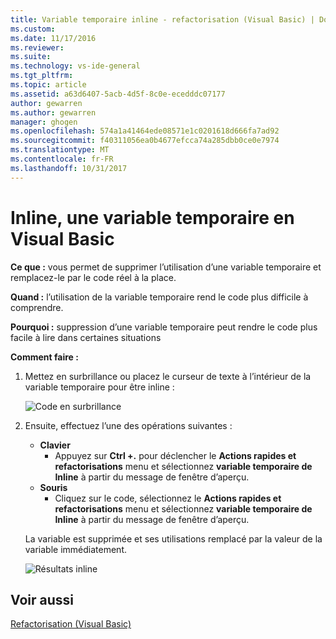```yaml
---
title: Variable temporaire inline - refactorisation (Visual Basic) | Documents Microsoft
ms.custom: 
ms.date: 11/17/2016
ms.reviewer: 
ms.suite: 
ms.technology: vs-ide-general
ms.tgt_pltfrm: 
ms.topic: article
ms.assetid: a63d6407-5acb-4d5f-8c0e-ecedddc07177
author: gewarren
ms.author: gewarren
manager: ghogen
ms.openlocfilehash: 574a1a41464ede08571e1c0201618d666fa7ad92
ms.sourcegitcommit: f40311056ea0b4677efcca74a285dbb0ce0e7974
ms.translationtype: MT
ms.contentlocale: fr-FR
ms.lasthandoff: 10/31/2017
---
```

# <a name="inline-a-temporary-variable-in-visual-basic"></a>Inline, une variable temporaire en Visual Basic
**Ce que :** vous permet de supprimer l’utilisation d’une variable temporaire et remplacez-le par le code réel à la place.

**Quand :** l’utilisation de la variable temporaire rend le code plus difficile à comprendre.  

**Pourquoi :** suppression d’une variable temporaire peut rendre le code plus facile à lire dans certaines situations

**Comment faire :**

1. Mettez en surbrillance ou placez le curseur de texte à l’intérieur de la variable temporaire pour être inline :

   ![Code en surbrillance](media/inline_highlight.png)

1. Ensuite, effectuez l’une des opérations suivantes :
   * **Clavier**
     * Appuyez sur **Ctrl +.** pour déclencher le **Actions rapides et refactorisations** menu et sélectionnez **variable temporaire de Inline** à partir du message de fenêtre d’aperçu.
   * **Souris**
     * Cliquez sur le code, sélectionnez le **Actions rapides et refactorisations** menu et sélectionnez **variable temporaire de Inline** à partir du message de fenêtre d’aperçu.

   La variable est supprimée et ses utilisations remplacé par la valeur de la variable immédiatement.

   ![Résultats inline](media/inline_result.png)

## <a name="see-also"></a>Voir aussi
[Refactorisation (Visual Basic)](../refactoring-vb.md)